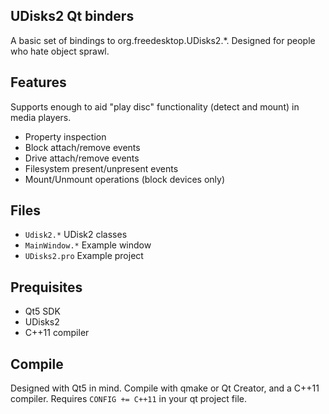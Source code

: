 ## UDisks2 Qt binders
A basic set of bindings to org.freedesktop.UDisks2.*.  Designed for people who hate object sprawl.  

## Features
Supports enough to aid "play disc" functionality (detect and mount) in media players.

- Property inspection
- Block attach/remove events
- Drive attach/remove events
- Filesystem present/unpresent events
- Mount/Unmount operations (block devices only)

## Files
- `Udisk2.*` UDisk2 classes
- `MainWindow.*` Example window
- `UDisks2.pro` Example project

## Prequisites
- Qt5 SDK
- UDisks2
- C++11 compiler

## Compile
Designed with Qt5 in mind.  Compile with qmake or Qt Creator, and a C++11 compiler.  Requires `CONFIG += C++11` in your qt project file.